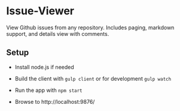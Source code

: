 # Issue-Viewer

View Github issues from any repository.  Includes paging, markdown support, and details view with comments.

## Setup

* Install node.js if needed

* Build the client with `gulp client` or for development `gulp watch`

* Run the app with `npm start`

* Browse to http://localhost:9876/


